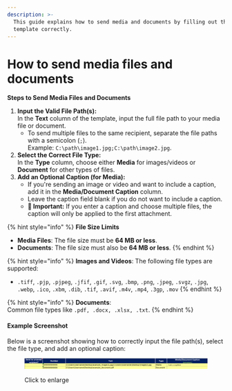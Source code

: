 ```yaml
---
description: >-
  This guide explains how to send media and documents by filling out the
  template correctly.
---
```


# How to send media files and documents

**Steps to Send Media Files and Documents**

1. **Input the Valid File Path(s):**\
   In the **Text** column of the template, input the full file path to your media file or document.
   * To send multiple files to the same recipient, separate the file paths with a semicolon (`;`).\
     Example: `C:\path\image1.jpg;C:\path\image2.jpg`.
2. **Select the Correct File Type:**\
   In the **Type** column, choose either **Media** for images/videos or **Document** for other types of files.
3. **Add an Optional Caption (for Media):**
   * If you're sending an image or video and want to include a caption, add it in the **Media/Document Caption** column.
   * Leave the caption field blank if you do not want to include a caption.
   * **🚨 Important:** If you enter a caption and choose multiple files, the caption will only be applied to the first attachment.&#x20;

{% hint style="info" %}
**File Size Limits**

* **Media Files**: The file size must be **64 MB or less**.
* **Documents**: The file size must also be **64 MB or less**.
{% endhint %}

{% hint style="info" %}
**Images and Videos**: The following file types are supported:

* `.tiff`, `.pjp`, `.pjpeg`, `.jfif`, `.gif`, `.svg`, `.bmp`, `.png`, `.jpeg`, `.svgz`, `.jpg`, `.webp`, `.ico`, `.xbm`, `.dib`, `.tif`, `.avif`, `.m4v`, `.mp4`, `.3gp`, `.mov`
{% endhint %}

{% hint style="info" %}
**Documents**:\
Common file types like `.pdf, .docx, .xlsx, .txt`.
{% endhint %}

#### Example Screenshot

Below is a screenshot showing how to correctly input the file path(s), select the file type, and add an optional caption:

<figure><img src="../.gitbook/assets/image (3).png" alt=""><figcaption><p>Click to enlarge</p></figcaption></figure>
